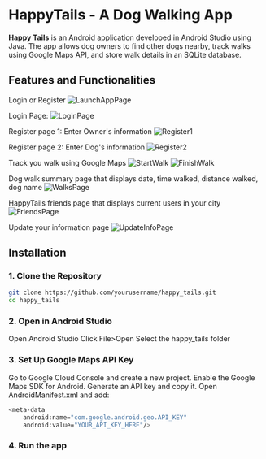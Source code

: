 # HappyTails - A Dog Walking App
**Happy Tails** is an Android application developed in Android Studio using Java. The app allows dog owners to find other dogs nearby, track walks using Google Maps API, and store walk details in an SQLite database.

## Features and Functionalities
Login or Register
![LaunchAppPage](images/Screenshot_20250208_182927_Happy_Tails.jpg)

Login Page:
![LoginPage](images/Screenshot_20250208_182931_Happy_Tails.jpg)

Register page 1: Enter Owner's information
![Register1](images/Screenshot_20250208_182927_Happy_Tails.jpg)

Register page 2: Enter Dog's information
![Register2](images/Screenshot_20250208_193436_Happy_Tails.jpg)

Track you walk using Google Maps
![StartWalk](images/Screenshot_20250208_182954_Happy_Tails.jpg)
![FinishWalk](images/Screenshot_20250205_164627_Happy_Tails.jpg)

Dog walk summary page that displays date, time walked, distance walked, dog name
![WalksPage](images/Screenshot_20250208_183131_Happy_Tails.jpg)

HappyTails friends page that displays current users in your city
![FriendsPage](images/Screenshot_20250208_190503_Happy_Tails.jpg)

Update your information page
![UpdateInfoPage](images/Screenshot_20250208_183211_Happy_Tails.jpg)

## Installation
### **1. Clone the Repository**  
```sh
git clone https://github.com/yourusername/happy_tails.git
cd happy_tails
```

### **2. Open in Android Studio**
Open Android Studio
Click File>Open
Select the happy_tails folder

### **3. Set Up Google Maps API Key**
Go to Google Cloud Console and create a new project.
Enable the Google Maps SDK for Android.
Generate an API key and copy it.
Open AndroidManifest.xml and add:
```sh
<meta-data
    android:name="com.google.android.geo.API_KEY"
    android:value="YOUR_API_KEY_HERE"/>
```

### **4. Run the app**
